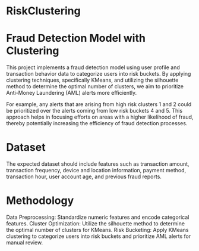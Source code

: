 # RiskClustering

# Fraud Detection Model with Clustering

This project implements a fraud detection model using user profile and transaction behavior data to categorize users into risk buckets. By applying clustering techniques, specifically KMeans, and utilizing the silhouette method to determine the optimal number of clusters, we aim to prioritize Anti-Money Laundering (AML) alerts more efficiently.

For example, any alerts that are arising from high risk clusters 1 and 2 could be prioritized over the alerts coming from low risk buckets 4 and 5. This approach helps in focusing efforts on areas with a higher likelihood of fraud, thereby potentially increasing the efficiency of fraud detection processes.

# Dataset
The expected dataset should include features such as transaction amount, transaction frequency, device and location information, payment method, transaction hour, user account age, and previous fraud reports.

# Methodology
Data Preprocessing: Standardize numeric features and encode categorical features.
Cluster Optimization: Utilize the silhouette method to determine the optimal number of clusters for KMeans.
Risk Bucketing: Apply KMeans clustering to categorize users into risk buckets and prioritize AML alerts for manual review.
